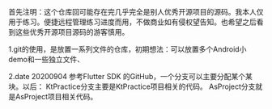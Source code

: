 
首先注明：这个仓库回可能存在完几乎完全是别人优秀开源项目的源码。我本人仅用于练习。便捷远程管理练习进度而用，不做商业如有侵权望告知。也希望之后看到这些优秀开源项目源码的游客慎用。

1.git的使用，是放置一系列文件的仓库，初期想法：可以放置多个Android小demo和一些独立文件、


2.date 20200904
  参考Flutter SDK 的GitHub，一个分支可以主要分配某个某块。以后：
    KtPractice分支主要是KtPractice项目相关的代码。
    AsProject分支就是AsProject项目相关代码。



